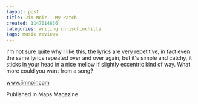 ```yaml
---
layout: post
title: Jim Noir - My Patch
created: 1147014636
categories: writing chrischinchilla
tags: music reviews
---
```


I'm not sure quite why I like this, the lyrics are very repetitive, in fact even the same lyrics repeated over and over again, but it's simple and catchy, it sticks in your head in a nice mellow if slightly eccentric kind of way. What more could you want from a song?

<a href='http://www.jimnoir.com' target='_blank'>www.jimnoir.com</a>

Published in Maps Magazine
